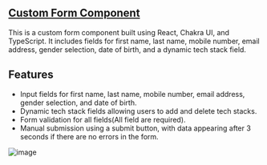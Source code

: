  ## [Custom Form Component](https://delightree-form.vercel.app/)

This is a custom form component built using React, Chakra UI, and TypeScript. It includes fields for first name, last name, mobile number, email address, gender selection, date of birth, and a dynamic tech stack field.

## Features

- Input fields for first name, last name, mobile number, email address, gender selection, and date of birth.
- Dynamic tech stack fields allowing users to add and delete tech stacks.
- Form validation for all fields(All field are required).
- Manual submission using a submit button, with data appearing after 3 seconds if there are no errors in the form.

![image](https://github.com/Shubhamkr2610/delightree-form/assets/91511639/ff06d298-214c-4e92-8dd9-29d3120a37f7)

